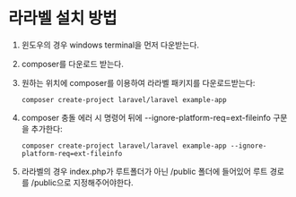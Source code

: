 라라벨 설치 방법
===============

1. 윈도우의 경우 windows terminal을 먼저 다운받는다.


2. composer를 다운로드 받는다.


3. 원하는 위치에 composer를 이용하여 라라벨 패키지를 다운로드받는다:

    ```composer create-project laravel/laravel example-app```


4. composer 충돌 에러 시 명령어 뒤에 --ignore-platform-req=ext-fileinfo 구문을 추가한다:
    
    ```composer create-project laravel/laravel example-app --ignore-platform-req=ext-fileinfo```


5. 라라벨의 경우 index.php가 루트폴더가 아닌 /public 폴더에 들어있어 루트 경로를 /public으로 지정해주어야한다.

